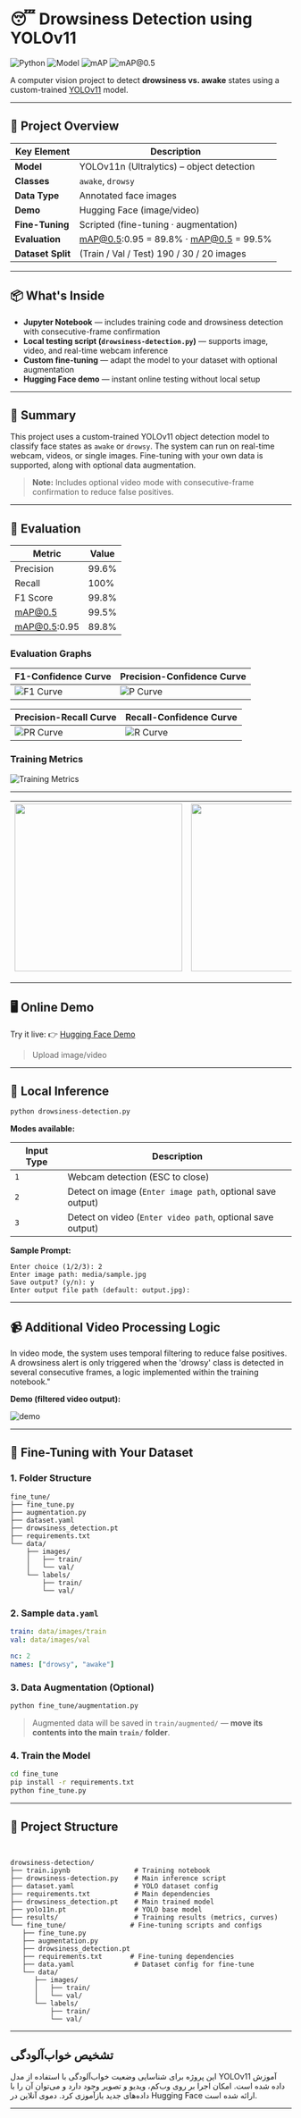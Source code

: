 # 😴 Drowsiness Detection using YOLOv11

![Python](https://img.shields.io/badge/Python-3.10-blue)
![Model](https://img.shields.io/badge/YOLOv11-Custom-green)
![mAP](https://img.shields.io/badge/mAP@0.5:0.95-89.8%25-orange)
![mAP@0.5](https://img.shields.io/badge/mAP@0.5-99.5%25-lightgrey)


A computer vision project to detect **drowsiness vs. awake** states using a custom-trained [YOLOv11](https://github.com/ultralytics/ultralytics) model.

---

## 📌 Project Overview

| **Key Element**   | **Description**                                           |
| ----------------- | --------------------------------------------------------- |
| **Model**         | YOLOv11n (Ultralytics) – object detection                 |
| **Classes**       | `awake`, `drowsy`                                          |
| **Data Type**     | Annotated face images                                     |
| **Demo**          | Hugging Face (image/video)                                |
| **Fine-Tuning**   | Scripted (fine-tuning · augmentation)                           |
| **Evaluation**    | mAP@0.5:0.95 = 89.8% · mAP@0.5 = 99.5%                     |
| **Dataset Split** | (Train / Val / Test) 190 / 30 / 20 images              |

---



## 📦 What's Inside

* **Jupyter Notebook** — includes training code and drowsiness detection with consecutive-frame confirmation
* **Local testing script (`drowsiness-detection.py`)** — supports image, video, and real-time webcam inference
* **Custom fine-tuning** — adapt the model to your dataset with optional augmentation
* **Hugging Face demo** — instant online testing without local setup

---

## 🧠 Summary

This project uses a custom-trained YOLOv11 object detection model to classify face states as `awake` or `drowsy`. The system can run on real-time webcam, videos, or single images. Fine-tuning with your own data is supported, along with optional data augmentation.

> **Note:** Includes optional video mode with consecutive-frame confirmation to reduce false positives.



---

## 🧪 Evaluation

| Metric    | Value                   |
| --------- | ----------------------- |
| Precision  | 99.6%                  |
| Recall | 100% |
| F1 Score    | 99.8% |
| mAP@0.5  | 99.5%  |
| mAP@0.5:0.95  | 89.8%  |

### **Evaluation Graphs**

| F1-Confidence Curve          | Precision-Confidence Curve |
| ---------------------------- | -------------------------- |
| ![F1 Curve](readme_contents/BoxF1_curve.png) | ![P Curve](readme_contents/BoxP_curve.png) |

| Precision-Recall Curve       | Recall-Confidence Curve    |
| ---------------------------- | -------------------------- |
| ![PR Curve](readme_contents/BoxPR_curve.png) | ![R Curve](readme_contents/BoxR_curve.png) |

<!-- ### **Confusion Matrix**

![Confusion Matrix](readme_contents/confusion_matrix.png) -->

<!-- > The confusion matrix shows minimal misclassification between `drowsy` and `awake`. -->

### **Training Metrics**

![Training Metrics](readme_contents/results.png)

---
| <img src="readme_contents/demo.gif" width="300"/> | <img src="readme_contents/demo.jpg" width="300"/> |
|---------------------------------------------------|----------------------------------------------------|


---

## 🖥️ Online Demo

Try it live:
👉 [Hugging Face Demo](https://huggingface.co/spaces/amin704/drowsiness-detection-demo)

> Upload image/video

---

## 🎥 Local Inference

```bash
python drowsiness-detection.py
```

**Modes available:**

| Input Type | Description                                                |
| ---------- | ---------------------------------------------------------- |
| `1`        | Webcam detection (ESC to close)                            |
| `2`        | Detect on image (`Enter image path`, optional save output) |
| `3`        | Detect on video (`Enter video path`, optional save output) |

**Sample Prompt:**

```
Enter choice (1/2/3): 2
Enter image path: media/sample.jpg
Save output? (y/n): y
Enter output file path (default: output.jpg):
```

---
## 📹 Additional Video Processing Logic

In video mode, the system uses temporal filtering to reduce false positives. A drowsiness alert is only triggered when the 'drowsy' class is detected in several consecutive frames, a logic implemented within the training notebook."


**Demo (filtered video output):** 

![demo](readme_contents/drowsy_filtered_demo.gif)

---

## 🔁 Fine-Tuning with Your Dataset

### 1. Folder Structure

```
fine_tune/
├── fine_tune.py
├── augmentation.py
├── dataset.yaml
├── drowsiness_detection.pt
├── requirements.txt
└── data/
    ├── images/
    │   ├── train/
    │   └── val/
    └── labels/
        ├── train/
        └── val/
```

### 2. Sample `data.yaml`

```yaml
train: data/images/train
val: data/images/val

nc: 2
names: ["drowsy", "awake"]
```

### 3. Data Augmentation (Optional)

```bash
python fine_tune/augmentation.py
```

> Augmented data will be saved in `train/augmented/` — **move its contents into the main `train/` folder**.

### 4. Train the Model

```bash
cd fine_tune
pip install -r requirements.txt
python fine_tune.py
```

---

## 📂 Project Structure

```


drowsiness-detection/
├── train.ipynb                # Training notebook
├── drowsiness-detection.py    # Main inference script
├── dataset.yaml               # YOLO dataset config
├── requirements.txt           # Main dependencies
├── drowsiness_detection.pt    # Main trained model
├── yolo11n.pt                 # YOLO base model
├── results/                   # Training results (metrics, curves)
└── fine_tune/                # Fine-tuning scripts and configs
   ├── fine_tune.py
   ├── augmentation.py
   ├── drowsiness_detection.pt
   ├── requirements.txt       # Fine-tuning dependencies
   ├── data.yaml               # Dataset config for fine-tune
   └── data/
      ├── images/
      │   ├── train/
      │   └── val/
      └── labels/
          ├── train/
          └── val/

```



---

## تشخیص خواب‌آلودگی

این پروژه برای شناسایی وضعیت خواب‌آلودگی با استفاده از مدل YOLOv11 آموزش داده شده است. امکان اجرا بر روی وب‌کم، ویدیو و تصویر وجود دارد و می‌توان آن را با داده‌های جدید بازآموزی کرد. دموی آنلاین در Hugging Face ارائه شده است.

---

